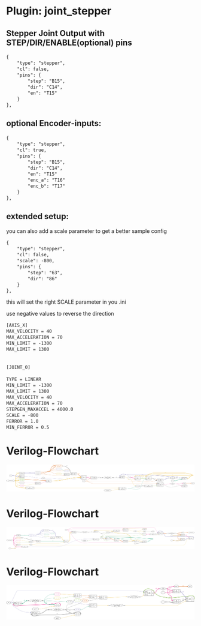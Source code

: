 # Plugin: joint_stepper

## Stepper Joint Output with STEP/DIR/ENABLE(optional) pins

```
{
    "type": "stepper",
    "cl": false,
    "pins": {
        "step": "B15",
        "dir": "C14",
        "en": "T15"
    }
},
```

## optional Encoder-inputs:

```
{
    "type": "stepper",
    "cl": true,
    "pins": {
        "step": "B15",
        "dir": "C14",
        "en": "T15"
        "enc_a": "T16"
        "enc_b": "T17"
    }
},
```

##  extended setup:

you can also add a scale parameter to get a better sample config

```
{
    "type": "stepper",
    "cl": false,
    "scale": -800,
    "pins": {
        "step": "63",
        "dir": "86"
    }
},
```

this will set the right SCALE parameter in you .ini

use negative values to reverse the direction

```
[AXIS_X]
MAX_VELOCITY = 40
MAX_ACCELERATION = 70
MIN_LIMIT = -1300
MAX_LIMIT = 1300


[JOINT_0]

TYPE = LINEAR
MIN_LIMIT = -1300
MAX_LIMIT = 1300
MAX_VELOCITY = 40
MAX_ACCELERATION = 70
STEPGEN_MAXACCEL = 4000.0
SCALE = -800
FERROR = 1.0
MIN_FERROR = 0.5
```


# Verilog-Flowchart
![graphviz](./joint_stepper_nf.svg)


# Verilog-Flowchart
![graphviz](./joint_stepper.svg)


# Verilog-Flowchart
![graphviz](./quad_encoder.svg)

